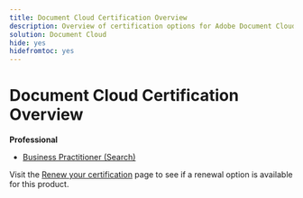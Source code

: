 ```yaml
---
title: Document Cloud Certification Overview
description: Overview of certification options for Adobe Document Cloud
solution: Document Cloud
hide: yes
hidefromtoc: yes
---
```

# Document Cloud Certification Overview

**Professional**

* [Business Practitioner (Search)](/help/certifications/adc/adc-professional.md) <!--AD0-??-->

Visit the [Renew your certification](/help/certifications/renew.md) page to see if a renewal option is available for this product.
